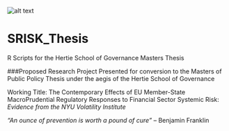 ![alt text](https://www.hertie-school.org/fileadmin/images/Downloads/media_events/HSG_Logo_rgb.jpg "Logo Title Text 1")

# SRISK_Thesis
R Scripts for the Hertie School of Governance Masters Thesis 

###Proposed Research Project
Presented for conversion to the Masters of Public Policy Thesis under the aegis of the Hertie School of Governance

Working Title: 
The Contemporary Effects of EU Member-State MacroPrudential Regulatory Responses to Financial Sector Systemic Risk:
*Evidence from the NYU Volatility Institute*

*“An ounce of prevention is worth a pound of cure”*
– Benjamin Franklin
